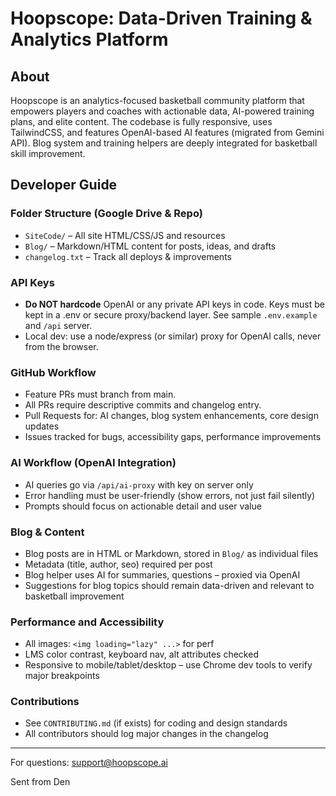 # Hoopscope: Data-Driven Training & Analytics Platform

## About
Hoopscope is an analytics-focused basketball community platform that empowers players and coaches with actionable data, AI-powered training plans, and elite content. The codebase is fully responsive, uses TailwindCSS, and features OpenAI-based AI features (migrated from Gemini API). Blog system and training helpers are deeply integrated for basketball skill improvement.

## Developer Guide
### Folder Structure (Google Drive & Repo)
- `SiteCode/` – All site HTML/CSS/JS and resources
- `Blog/` – Markdown/HTML content for posts, ideas, and drafts
- `changelog.txt` – Track all deploys & improvements

### API Keys
- **Do NOT hardcode** OpenAI or any private API keys in code. Keys must be kept in a .env or secure proxy/backend layer. See sample `.env.example` and `/api` server.
- Local dev: use a node/express (or similar) proxy for OpenAI calls, never from the browser.

### GitHub Workflow
- Feature PRs must branch from main.
- All PRs require descriptive commits and changelog entry.
- Pull Requests for: AI changes, blog system enhancements, core design updates
- Issues tracked for bugs, accessibility gaps, performance improvements

### AI Workflow (OpenAI Integration)
- AI queries go via `/api/ai-proxy` with key on server only
- Error handling must be user-friendly (show errors, not just fail silently)
- Prompts should focus on actionable detail and user value

### Blog & Content
- Blog posts are in HTML or Markdown, stored in `Blog/` as individual files
- Metadata (title, author, seo) required per post
- Blog helper uses AI for summaries, questions – proxied via OpenAI
- Suggestions for blog topics should remain data-driven and relevant to basketball improvement

### Performance and Accessibility
- All images: `<img loading="lazy" ...>` for perf
- LMS color contrast, keyboard nav, alt attributes checked
- Responsive to mobile/tablet/desktop – use Chrome dev tools to verify major breakpoints

### Contributions
- See `CONTRIBUTING.md` (if exists) for coding and design standards
- All contributors should log major changes in the changelog

---
For questions: support@hoopscope.ai

Sent from Den

